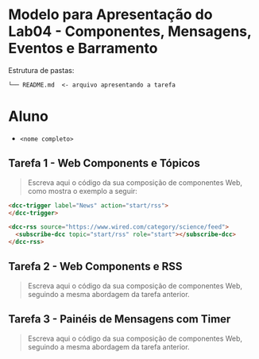 # Modelo para Apresentação do Lab04 - Componentes, Mensagens, Eventos e Barramento

Estrutura de pastas:

~~~
└── README.md  <- arquivo apresentando a tarefa
~~~

# Aluno
* `<nome completo>`

## Tarefa 1 - Web Components e Tópicos

> Escreva aqui o código da sua composição de componentes Web, como mostra o exemplo a seguir:

~~~html
<dcc-trigger label="News" action="start/rss">
</dcc-trigger>

<dcc-rss source="https://www.wired.com/category/science/feed">
  <subscribe-dcc topic="start/rss" role="start"></subscribe-dcc>
</dcc-rss>
~~~

## Tarefa 2 - Web Components e RSS
> Escreva aqui o código da sua composição de componentes Web, seguindo a mesma abordagem da tarefa anterior.

## Tarefa 3 - Painéis de Mensagens com Timer
> Escreva aqui o código da sua composição de componentes Web, seguindo a mesma abordagem da tarefa anterior.
